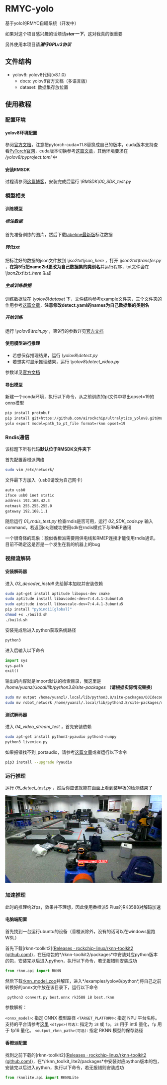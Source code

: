 # RMYC-yolo

基于yolo的RMYC自瞄系统（开发中）

如果对这个项目感兴趣的话烦请***star一下***，这对我真的很重要

另外使用本项目请***遵守GPLv3协议***

## 文件结构

- yolov8: yolov8代码(v8.1.0)
  - docs: yolov8官方文档（多语言版）
  - dataset: 数据集存放位置

## 使用教程

### 配置环境

#### yolov8环境配置

参阅[官方文档](https://docs.ultralytics.com/zh/quickstart/#__tabbed_1_2)，注意把pytorch-cuda=11.8替换成自己的版本，cuda版本支持查看[PyTorch官网](https://pytorch.org/get-started/previous-versions/)，cuda版本切换参考[这篇文章](https://blog.csdn.net/qq_50677040/article/details/132131346)，其他环境要求在 */yolov8/pyproject.toml* 中

#### 安装RMSDK

过程请参阅[这篇博客](https://blog.csdn.net/C___programmer/article/details/135486406?spm=1001.2014.3001.5502)，安装完成后运行 *\RMSDK\00_SDK_test.py*

### 模型相关

#### 训练模型

##### 标注数据

首先准备训练的图片，然后下载[labelme最新版](https://github.com/labelmeai/labelme/releases/latest)标注数据

##### 转化txt

把标注好的数据的json文件放到 *\jso2txt\json_here* ，打开 *\json2txt\transfer.py* ，**在第5行把name2id更改为自己数据集的类别名**并运行程序，txt文件会在 *\json2txt\txt_here* 生成

##### 生成训练数据

训练数据放在 *\yolov8\dataset* 下，文件结构参考example文件夹，三个文件夹的作用参考[这篇文章](https://blog.csdn.net/kupepoem/article/details/101055179)，**注意修改detect.yaml的names为自己数据集的类别名**

##### 开始训练

运行 *\yolov8\train.py* ，第9行的参数详见[官方文档](https://docs.ultralytics.com/zh/modes/train/#_4)

#### 使用模型进行推理

- 若想保存推理结果，运行 *\yolov8\detect.py*
- 若想实时显示推理结果，运行 *\yolov8\detect_video.py*

参数详见[官方文档](https://docs.ultralytics.com/zh/modes/predict/#_4)

#### 导出模型

新建一个conda环境，执行以下命令，从之前训练的pt文件中导出opset=19的onnx模型

```bash
pip install protobuf
pip install git+https://github.com/airockchip/ultralytics_yolov8.git@main
yolo export model=path_to_pt_file format=rknn opset=19
```

### Rndis通信

该标题下所有代码**默认位于RMSDK文件夹下**

首先配置香橙派网络

```bash
sudo vim /etc/network/
```

文件最下方加入（usb0请改为自己网卡）

```bash
auto usb0
iface usb0 inet static
address 192.168.42.3
netmask 255.255.255.0
gateway 192.168.1.1
```

随后运行 *01_rndis_test.py* 检查rndis是否可用，运行 *02_SDK_code.py* 输入command，若返回ok;则成功使用sdk在rndis模式下与RMEP通讯

一个很奇怪的现象：貌似香橙派需要用供电线和RMEP连接才能使用rndis通讯，目前不确定这是否是一个发生在我的机器上的bug

### 视频流解码

#### 安装解码器

进入 *03_decoder_install* 先给脚本加权并安装依赖

```bash
sudo apt-get install aptitude libopus-dev cmake
sudo aptitude install libavcodec-dev=7:4.4.1-3ubuntu5
sudo aptitude install libswscale-dev=7:4.4.1-3ubuntu5
pip install "pybind11[global]"
chmod +x ./build.sh
./build.sh
```

安装完成后进入python获取系统路径

```bash
python3
```

进入后输入以下命令

```python
import sys
sys.path
exit()
```

输出的内容就是import默认的检索目录，我这里是 */home/yuanzl/.local/lib/python3.8/site-packages* **（请根据实际情况替换）**

```bash
sudo mv output /home/yuanzl/.local/lib/python3.8/site-packages/DJIdecoder
sudo mv robot_network /home/yuanzl/.local/lib/python3.8/site-packages/robot_network
```

#### 测试解码器

进入 *04_video_stream_test* ，首先安装依赖

```bash
sudo apt-get install python3-pyaudio python3-numpy
python3 liveviex.py
```

如果报错找不到_portaudio，请参考[这篇文章](https://stackoverflow.com/questions/36681836/pyaudio-could-not-import-portaudio)或者运行以下命令

```bash
pip3 install --upgrade Pyaudio
```

### 运行推理

运行 *05_detect_test.py* ，然后你应该就能在画面上看到装甲板的检测结果了

![image-20240119190651585](Picture/README/image-20240119190651585.png)

### 加速推理

此时的推理约2fps，效果并不理想，因此使用香橙派5 Plus的RK3588对解码加速

#### 电脑端配置

首先找到一台运行ubuntu的设备（香橙派除外，没有的话可以在windows里跑WSL）

首先下载[rknn-toolkit2]([Releases · rockchip-linux/rknn-toolkit2 (github.com)](https://github.com/rockchip-linux/rknn-toolkit2/releases))，在压缩包的*/rknn-toolkit2/packages*中安装对应python版本的包，安装完以后进入python，执行以下命令，若无报错则安装成功

```python
from rknn.api import RKNN
```

然后下载[rknn_model_zoo](https://github.com/airockchip/rknn_model_zoo/releases)并解压，进入*/examples/yolov8/python*,将自己之前转换好的onnx文件放在该目录下，运行以下命令

```bash
 python3 convert.py best.onnx rk3588 i8 best.rknn
```

参数解析：

`<onnx_model>`: 指定 ONNX 模型路径
`<TARGET_PLATFORM>`: 指定 NPU 平台名称。支持的平台请参考[这里](https://docs.radxa.com/rock5/rock5b/app-development/rknn_install#RKNN-简介)
`<dtype>(可选)`: 指定为 `i8` 或 `fp`。`i8` 用于 int8 量化，`fp` 用于 fp16 量化。
`<output_rknn_path>(可选)`: 指定 RKNN 模型的保存路径


#### 香橙派配置

找到之前下载的[rknn-toolkit2]([Releases · rockchip-linux/rknn-toolkit2 (github.com)](https://github.com/rockchip-linux/rknn-toolkit2/releases))，在*/rknn_toolkit_lite2/packages*中安装对应python版本的包，安装完以后进入python，执行以下命令，若无报错则安装成功

```python
from rknnlite.api import RKNNLite
```
